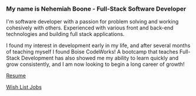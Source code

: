 ### My name is Nehemiah Boone - Full-Stack Software Developer

I'm software developer with a passion for problem solving and working cohesively with others. Experienced with various front and back-end technologies and building full stack applications.

I found my interest in development early in my life, and after several months of teaching myself I found Boise CodeWorks! A bootcamp that teaches Full-Stack Development has also showed me my ability to learn quickly and grow consistently, and I am now looking to begin a long career of growth! 

[Resume](https://github.com/NehemiahBoone/NehemiahBoone/blob/main/Nehemiah%20Boone%20Resume.pdf)

[Wish List Jobs](https://docs.google.com/spreadsheets/d/1ghKTQKOHczFLa0ewJlFSzu7WpjtSpjAdIUy0K7JAv54/edit?usp=sharing)

<!--
**NehemiahBoone/NehemiahBoone** is a ✨ _special_ ✨ repository because its `README.md` (this file) appears on your GitHub profile.

Here are some ideas to get you started:

- 🔭 I’m currently working on ...
- 🌱 I’m currently learning ...
- 👯 I’m looking to collaborate on ...
- 🤔 I’m looking for help with ...
- 💬 Ask me about ...
- 📫 How to reach me: ...
- 😄 Pronouns: ...
- ⚡ Fun fact: ...
-->

